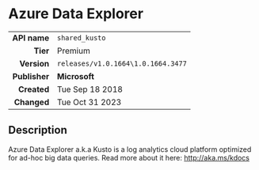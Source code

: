 # Azure Data Explorer
| | |
|-:|-|
|**API name**|`shared_kusto`|
|**Tier**|Premium|
|**Version**|`releases/v1.0.1664\1.0.1664.3477`|
|**Publisher**|**Microsoft**|
|**Created**|Tue Sep 18 2018|
|**Changed**|Tue Oct 31 2023|

## Description
Azure Data Explorer a.k.a Kusto is a log analytics cloud platform optimized for ad-hoc big data queries. Read more about it here: http://aka.ms/kdocs
